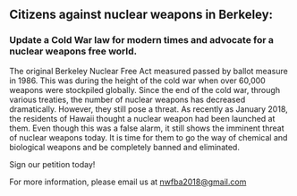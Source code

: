 ## Citizens against nuclear weapons in Berkeley:
### Update a Cold War law for modern times and advocate for a nuclear weapons free world.

The original Berkeley Nuclear Free Act measured passed by ballot measure in 1986. This was during the
height of the cold war when over 60,000 weapons were stockpiled globally. Since the end of the cold
war, through various treaties, the number of nuclear weapons has decreased dramatically. However,
they still pose a threat. As recently as January 2018, the residents of Hawaii thought a nuclear weapon
had been launched at them. Even though this was a false alarm, it still shows the imminent threat of
nuclear weapons today. It is time for them to go the way of chemical and biological weapons and be
completely banned and eliminated.

Sign our petition today!

For more information, please email us at [nwfba2018@gmail.com](nwfba2018@gmail.com)
